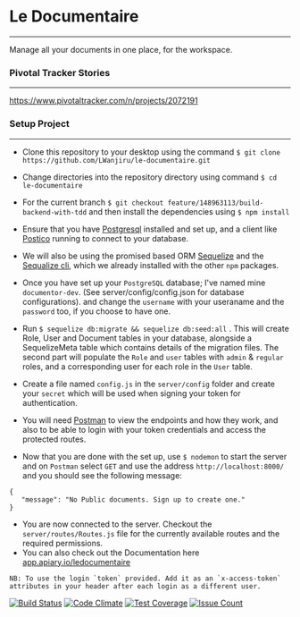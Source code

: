 # Le Documentaire
---
Manage all your documents in one place, for the workspace.

### Pivotal Tracker Stories
---
https://www.pivotaltracker.com/n/projects/2072191

### Setup Project
---

- Clone this repository to your desktop using the command `$ git clone https://github.com/LWanjiru/le-documentaire.git`

- Change directories into the repository directory using command `$ cd le-documentaire`

- For the current branch `$ git checkout feature/148963113/build-backend-with-tdd` and then install the dependencies using `$ npm install`

- Ensure that you have [Postgresql](https://www.postgresql.org) installed and set up, and a client like [Postico](https://eggerapps.at/postico/) running to connect to your database.

- We will also be using the promised based ORM [Sequelize](http://docs.sequelizejs.com) and the [Sequalize cli](http://docs.sequelizejs.com/manual/tutorial/migrations.html), which we already installed with the other `npm` packages.

- Once you have set up your `PostgreSQL` database; I've named mine `documentor-dev`.  (See server/config/config.json for database configurations). and change the `username` with your useraname and the `password` too, if you choose to have one.  

- Run `$ sequelize db:migrate && sequelize db:seed:all` . This will create Role, User and Document tables in your database, alongside a SequelizeMeta table which contains details of the migration files. The second part will populate the `Role` and `user` tables with `admin` & `regular` roles, and a corresponding user for each role in the `User` table.

- Create a file named `config.js` in the `server/config` folder and create your `secret` which will be used when signing your token for authentication. 

- You will need [Postman](https://www.getpostman.com/postman) to view the endpoints and how they work, and also to be able to login with your token credentials and access the protected routes.


- Now that you are done with the set up, use `$ nodemon` to start the server and on `Postman` select `GET` and use the address `http://localhost:8000/` and you should see the following message:

 ```
{
    "message": "No Public documents. Sign up to create one."
}
```
- You are now connected to the server. Checkout the `server/routes/Routes.js` file for the currently available routes and the required permissions. 
-  You can also check out the Documentation here [app.apiary.io/ledocumentaire](https://ledocumentaire.docs.apiary.io/#reference)

```
NB: To use the login `token` provided. Add it as an `x-access-token` attributes in your header after each login as a different user. 

```


[![Build Status](https://travis-ci.org/LWanjiru/le-documentaire.svg?branch=master)](https://travis-ci.org/LWanjiru/le-documentaire)
[![Code Climate](https://codeclimate.com/github/LWanjiru/le-documentaire/badges/gpa.svg)](https://codeclimate.com/github/LWanjiru/le-documentaire)
[![Test Coverage](https://codeclimate.com/github/LWanjiru/le-documentaire/badges/coverage.svg)](https://codeclimate.com/github/LWanjiru/le-documentaire/coverage)
[![Issue Count](https://codeclimate.com/github/LWanjiru/le-documentaire/badges/issue_count.svg)](https://codeclimate.com/github/LWanjiru/le-documentaire)